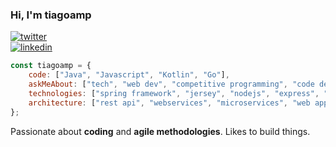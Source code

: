 ### Hi, I'm tiagoamp
[![twitter](https://img.shields.io/badge/-@tiagoamp_-313131?style=flat-square&labelColor=313131&logo=twitter&logoColor=white&color=313131)](https://twitter.com/tiagoamp)  
[![linkedin](https://img.shields.io/badge/-@tiagoamp-313131?style=flat-square&labelColor=313131&logo=LinkedIn&logoColor=white&color=313131)](https://www.linkedin.com/in/tiagoamp/)


```javascript
const tiagoamp = {
    code: ["Java", "Javascript", "Kotlin", "Go"],
    askMeAbout: ["tech", "web dev", "competitive programming", "code design"],
    technologies: ["spring framework", "jersey", "nodejs", "express", "reactjs", "oracle db", "mongodb"],      
    architecture: ["rest api", "webservices", "microservices", "web applications", "single page applications"]
};
```


Passionate about **coding** and **agile methodologies**. Likes to build things.
